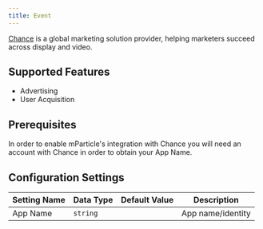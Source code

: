 ```yaml
---
title: Event
---
```


[Chance](http://chance-ad.com/public/version2.0/index-eng.html) is a global marketing solution provider, helping marketers succeed across display and video.

## Supported Features
* Advertising
* User Acquisition

## Prerequisites

In order to enable mParticle's integration with Chance you will need an account with Chance in order to obtain your App Name.

## Configuration Settings

Setting Name| Data Type | Default Value | Description
|---|---|---|---|
App Name| `string` | | App name/identity


